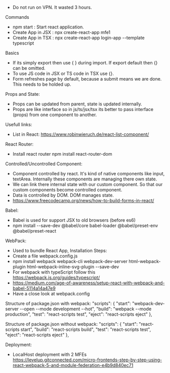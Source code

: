 - Do not run on VPN. It wasted 3 hours.

Commands
- npm start : Start react application.
- Create App in JSX :  npx create-react-app mfe1 
- Create App in TSX :  npx create-react-app login-app --template typescript

Basics
- If its simply export then use { <Class Name> } during import. If export default then {} can be omitted.
- To use JS code in JSX or TS code in TSX use {}. 
- Form refreshes page by default, because a submit means we are done. This needs to be holded up.

Props and State:
- Props can be updated from parent, state is updated internally.
- Props are like interface so in js/ts/jsx/tsx its better to pass interface (props) from one component to another.

Usefull links:
- List in React: https://www.robinwieruch.de/react-list-component/


React Router:
- Install react router npm install react-router-dom


Controlled/Uncontrolled Component:
- Component controlled by react. It's kind of native components like input, textArea. Internally these components are managing there own state. 
- We can link there internal state with our custom component. So that our custom components become controlled component.
- Data is controlled by DOM. DOM manages state.
- https://www.freecodecamp.org/news/how-to-build-forms-in-react/


Babel: 
- Babel is used for support JSX to old browsers (before es6) 
- npm install --save-dev @babel/core babel-loader @babel/preset-env @babel/preset-react


WebPack:
- Used to bundle React App,
Installation Steps:
- Create a file webpack.config.js
- npm install webpack webpack-cli webpack-dev-server html-webpack-plugin html-webpack-inline-svg-plugin --save-dev
- For webpack with typeScript follow this https://webpack.js.org/guides/typescript/
- https://medium.com/age-of-awareness/setup-react-with-webpack-and-babel-5114a14a47e9
- Have a close look at webpack.config


Structure of package.json with webpack:
  "scripts": {
    "start": "webpack-dev-server --open --mode development --hot",
    "build": "webpack --mode production",
    "test": "react-scripts test",
    "eject": "react-scripts eject"
  },

Structure of package.json without webpack:
  "scripts": {
    "start": "react-scripts start",
    "build": "react-scripts build",
    "test": "react-scripts test",
    "eject": "react-scripts eject"
  },


Deployment:
- LocalHost deployment with 2 MFEs
https://levelup.gitconnected.com/micro-frontends-step-by-step-using-react-webpack-5-and-module-federation-e4b9d840ec71
